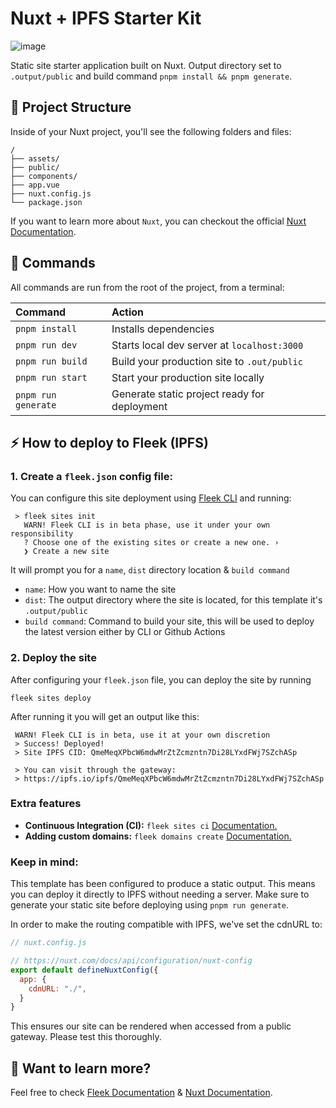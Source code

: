 # Nuxt + IPFS Starter Kit

![image](https://github.com/fleekxyz/nuxt-template/assets/55561695/b0e80c95-2e51-4591-ac34-963f9ee81872)

Static site starter application built on Nuxt. Output directory set to `.output/public` and build command `pnpm install && pnpm generate`.

## 🚀 Project Structure

Inside of your Nuxt project, you'll see the following folders and files:

```
/
├── assets/
├── public/
├── components/
├── app.vue
├── nuxt.config.js
└── package.json
```

If you want to learn more about `Nuxt`, you can checkout the official [Nuxt Documentation](https://nuxt.com/docs).

## 🧞 Commands

All commands are run from the root of the project, from a terminal:

| Command                | Action                                           |
| :--------------------- | :----------------------------------------------- |
| `pnpm install`         | Installs dependencies                            |
| `pnpm run dev`         | Starts local dev server at `localhost:3000`      |
| `pnpm run build`       | Build your production site to `.out/public`          |
| `pnpm run start`       | Start your production site locally               |
| `pnpm run generate`    | Generate static project ready for deployment     |


## ⚡ How to deploy to Fleek (IPFS)

### 1. Create a `fleek.json` config file:

You can configure this site deployment using [Fleek CLI](https://docs.fleek.xyz/) and running:
```
 > fleek sites init
   WARN! Fleek CLI is in beta phase, use it under your own responsibility
   ? Choose one of the existing sites or create a new one. › 
   ❯ Create a new site
```
It will prompt you for a `name`, `dist` directory location & `build command`
- `name`: How you want to name the site
- `dist`: The output directory where the site is located, for this template it's `.output/public`
- `build command`: Command to build your site, this will be used to deploy the latest version either by CLI or Github Actions

### 2. Deploy the site

After configuring your `fleek.json` file, you can deploy the site by running

```
fleek sites deploy
```
After running it you will get an output like this:
```
 WARN! Fleek CLI is in beta, use it at your own discretion
 > Success! Deployed!
 > Site IPFS CID: QmeMeqXPbcW6mdwMrZtZcmzntn7Di28LYxdFWj7SZchASp

 > You can visit through the gateway:
 > https://ipfs.io/ipfs/QmeMeqXPbcW6mdwMrZtZcmzntn7Di28LYxdFWj7SZchASp
 ```

### Extra features
- **Continuous Integration (CI):** `fleek sites ci` [Documentation.](https://docs.fleek.xyz/services/sites/#continuous-integration-ci)
- **Adding custom domains:** `fleek domains create` [Documentation.](https://docs.fleek.xyz/services/domains/)


### Keep in mind:

This template has been configured to produce a static output. This means you can deploy it directly to IPFS without needing a server. Make sure to generate your static site before deploying using `pnpm run generate`.

In order to make the routing compatible with IPFS, we've set the cdnURL to:

```js
// nuxt.config.js

// https://nuxt.com/docs/api/configuration/nuxt-config
export default defineNuxtConfig({
  app: {
    cdnURL: "./",
  }
}
```

This ensures our site can be rendered when accessed from a public gateway. Please test this thoroughly. 

## 👀 Want to learn more?

Feel free to check [Fleek Documentation](https://docs.fleek.xyz/) & [Nuxt Documentation](https://nuxtjs.org/guide).
